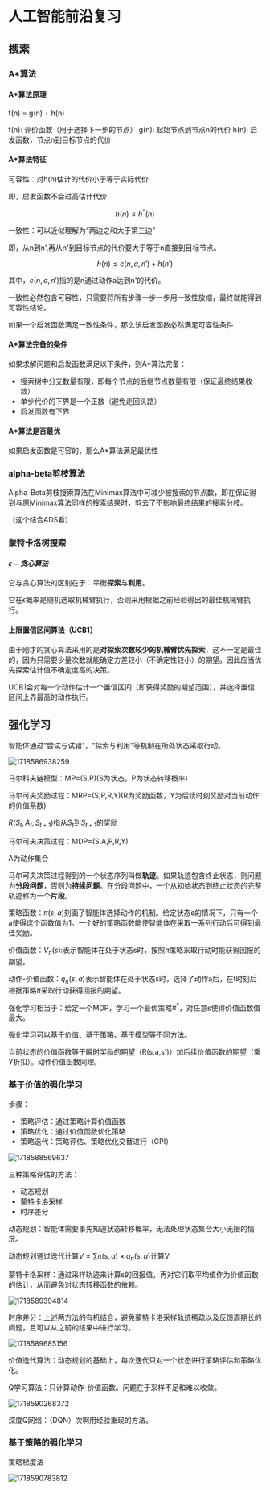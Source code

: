 # 人工智能前沿复习

## 搜索

### A*算法

#### A*算法原理

f(n) = g(n) + h(n)

f(n): 评价函数（用于选择下一步的节点）
g(n): 起始节点到节点n的代价
h(n): 启发函数，节点n到目标节点的代价

#### A*算法特征

可容性：对h(n)估计的代价小于等于实际代价

即，启发函数不会过高估计代价

$$
h(n) \leq h^*(n)
$$

一致性：可以近似理解为“两边之和大于第三边”

即，从n到n',再从n'到目标节点的代价要大于等于n直接到目标节点。

$$
h(n) \leq c(n,a,n') + h(n')
$$

其中，$c(n,a,n')$指的是n通过动作a达到n'的代价。

一致性必然包含可容性，只需要将所有步骤一步一步用一致性放缩，最终就能得到可容性结论。

如果一个启发函数满足一致性条件，那么该启发函数必然满足可容性条件

#### A*算法完备的条件

如果求解问题和启发函数满足以下条件，则A*算法完备：
- 搜索树中分支数量有限，即每个节点的后继节点数量有限（保证最终结果收敛）
- 单步代价的下界是一个正数（避免走回头路）
- 启发函数有下界

#### A*算法是否最优

如果启发函数是可容的，那么A*算法满足最优性

### alpha-beta剪枝算法

Alpha-Beta剪枝搜索算法在Minimax算法中可减少被搜索的节点数，即在保证得到与原Minimax算法同样的搜索结果时，剪去了不影响最终结果的搜索分枝。

（这个结合ADS看）

### 蒙特卡洛树搜索

#### $\epsilon-贪心算法$

它与贪心算法的区别在于：平衡**探索**与**利用**。

它在$\epsilon$概率是随机选取机械臂执行，否则采用根据之前经验得出的最佳机械臂执行。

#### 上限置信区间算法（UCB1）

由于刚才的贪心算法采用的是**对探索次数较少的机械臂优先探索**，这不一定是最佳的，因为只需要少量次数就能确定方差较小（不确定性较小）的期望。因此应当优先探索估计值不确定度高的决策。

UCB1会对每一个动作估计一个置信区间（即获得奖励的期望范围），并选择置信区间上界最高的动作执行。

## 强化学习

智能体通过“尝试与试错”，“探索与利用”等机制在所处状态采取行动。

![1718586938259](image/review/1718586938259.png)

马尔科夫链模型：MP=(S,P)(S为状态，P为状态转移概率)

马尔可夫奖励过程：MRP=(S,P,R,Y)(R为奖励函数，Y为后续时刻奖励对当前动作的价值系数)

$R(S_t,A_t,S_{t+1})$指从$S_t$到$S_{t+1}$的奖励

马尔可夫决策过程：MDP=(S,A,P,R,Y)

A为动作集合

马尔可夫决策过程得到的一个状态序列叫做**轨迹**。如果轨迹包含终止状态，则问题为**分段问题**，否则为**持续问题**。在分段问题中，一个从初始状态到终止状态的完整轨迹称为一个**片段**。

策略函数：$\pi(s,a)$刻画了智能体选择动作的机制。给定状态s的情况下，只有一个a使得这个函数值为1。一个好的策略函数能使智能体在采取一系列行动后可得到最佳奖励。

价值函数：$V_{\pi}(s)$:表示智能体在处于状态s时，按照$\pi$策略采取行动时能获得回报的期望。

动作-价值函数：$q_{\pi}(s,a)$表示智能体在处于状态s时，选择了动作a后，在t时刻后根据策略$\pi$采取行动获得回报的期望。

强化学习相当于：给定一个MDP，学习一个最优策略$\pi^*$，对任意s使得价值函数值最大。

强化学习可以基于价值、基于策略、基于模型等不同方法。

当前状态的价值函数等于瞬时奖励的期望（R(s,a,s')）加后续价值函数的期望（乘Y折扣）。动作价值函数同理。

### 基于价值的强化学习

步骤：
- 策略评估：通过策略计算价值函数
- 策略优化：通过价值函数优化策略
- 策略迭代：策略评估、策略优化交替进行（GPI）

![1718588569637](image/review/1718588569637.png)

三种策略评估的方法：
- 动态规划
- 蒙特卡洛采样
- 时序差分

动态规划：智能体需要事先知道状态转移概率，无法处理状态集合大小无限的情况。

动态规划通过迭代计算$V = \sum \pi(s,a) \times q_{\pi}(s,a)$计算V

蒙特卡洛采样：通过采样轨迹来计算s的回报值，再对它们取平均值作为价值函数的估计，从而避免对状态转移函数的依赖。

![1718589394814](image/review/1718589394814.png)

时序差分：上述两方法的有机结合，避免蒙特卡洛采样轨迹稀疏以及反馈周期长的问题，且可以从之前的结果中进行学习。

![1718589685156](image/review/1718589685156.png)

价值迭代算法：动态规划的基础上，每次迭代只对一个状态进行策略评估和策略优化。

Q学习算法：只计算动作-价值函数。问题在于采样不足和难以收敛。

![1718590268372](image/review/1718590268372.png)

深度Q网络：（DQN）次啊用经验重现的方法。

### 基于策略的强化学习

策略梯度法

![1718590783812](image/review/1718590783812.png)